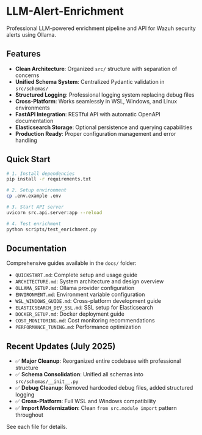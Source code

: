 # LLM-Alert-Enrichment

Professional LLM-powered enrichment pipeline and API for Wazuh security alerts using Ollama.

## Features
- **Clean Architecture**: Organized `src/` structure with separation of concerns
- **Unified Schema System**: Centralized Pydantic validation in `src/schemas/`
- **Structured Logging**: Professional logging system replacing debug files
- **Cross-Platform**: Works seamlessly in WSL, Windows, and Linux environments
- **FastAPI Integration**: RESTful API with automatic OpenAPI documentation
- **Elasticsearch Storage**: Optional persistence and querying capabilities
- **Production Ready**: Proper configuration management and error handling

## Quick Start
```bash
# 1. Install dependencies
pip install -r requirements.txt

# 2. Setup environment
cp .env.example .env

# 3. Start API server
uvicorn src.api.server:app --reload

# 4. Test enrichment
python scripts/test_enrichment.py
```

## Documentation
Comprehensive guides available in the `docs/` folder:
- `QUICKSTART.md`: Complete setup and usage guide
- `ARCHITECTURE.md`: System architecture and design overview  
- `OLLAMA_SETUP.md`: Ollama provider configuration
- `ENVIRONMENT.md`: Environment variable configuration
- `WSL_WINDOWS_GUIDE.md`: Cross-platform development guide
- `ELASTICSEARCH_DEV_SSL.md`: SSL setup for Elasticsearch
- `DOCKER_SETUP.md`: Docker deployment guide
- `COST_MONITORING.md`: Cost monitoring recommendations
- `PERFORMANCE_TUNING.md`: Performance optimization

## Recent Updates (July 2025)
- ✅ **Major Cleanup**: Reorganized entire codebase with professional structure
- ✅ **Schema Consolidation**: Unified all schemas into `src/schemas/__init__.py`
- ✅ **Debug Cleanup**: Removed hardcoded debug files, added structured logging
- ✅ **Cross-Platform**: Full WSL and Windows compatibility
- ✅ **Import Modernization**: Clean `from src.module import` pattern throughout

See each file for details.
